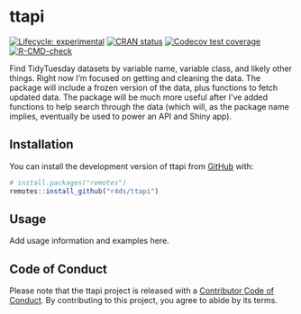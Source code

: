 
<!-- README.md is generated from README.Rmd. Please edit that file -->

# ttapi

<!-- badges: start -->

[![Lifecycle:
experimental](https://img.shields.io/badge/lifecycle-experimental-orange.svg)](https://lifecycle.r-lib.org/articles/stages.html#experimental)
[![CRAN
status](https://www.r-pkg.org/badges/version/ttapi)](https://CRAN.R-project.org/package=ttapi)
[![Codecov test
coverage](https://codecov.io/gh/r4ds/ttapi/branch/main/graph/badge.svg)](https://app.codecov.io/gh/r4ds/ttapi?branch=main)
[![R-CMD-check](https://github.com/r4ds/ttapi/actions/workflows/R-CMD-check.yaml/badge.svg)](https://github.com/r4ds/ttapi/actions/workflows/R-CMD-check.yaml)
<!-- badges: end -->

Find TidyTuesday datasets by variable name, variable class, and likely
other things. Right now I’m focused on getting and cleaning the data.
The package will include a frozen version of the data, plus functions to
fetch updated data. The package will be much more useful after I’ve
added functions to help search through the data (which will, as the
package name implies, eventually be used to power an API and Shiny app).

## Installation

You can install the development version of ttapi from
[GitHub](https://github.com/) with:

``` r
# install.packages("remotes")
remotes::install_github("r4ds/ttapi")
```

## Usage

Add usage information and examples here.

## Code of Conduct

Please note that the ttapi project is released with a [Contributor Code
of Conduct](https://r4ds.github.io/ttapi/CODE_OF_CONDUCT.html). By
contributing to this project, you agree to abide by its terms.
